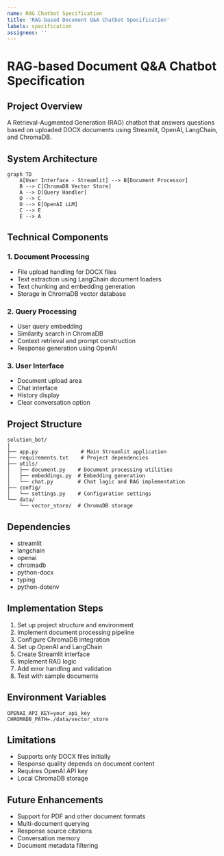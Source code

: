 ```yaml
---
name: RAG Chatbot Specification
title: 'RAG-based Document Q&A Chatbot Specification'
labels: specification
assignees: ''
---
```


# RAG-based Document Q&A Chatbot Specification

## Project Overview
A Retrieval-Augmented Generation (RAG) chatbot that answers questions based on uploaded DOCX documents using Streamlit, OpenAI, LangChain, and ChromaDB.

## System Architecture

```mermaid
graph TD
    A[User Interface - Streamlit] --> B[Document Processor]
    B --> C[ChromaDB Vector Store]
    A --> D[Query Handler]
    D --> C
    D --> E[OpenAI LLM]
    C --> E
    E --> A
```

## Technical Components

### 1. Document Processing
- File upload handling for DOCX files
- Text extraction using LangChain document loaders
- Text chunking and embedding generation
- Storage in ChromaDB vector database

### 2. Query Processing
- User query embedding
- Similarity search in ChromaDB
- Context retrieval and prompt construction
- Response generation using OpenAI

### 3. User Interface
- Document upload area
- Chat interface
- History display
- Clear conversation option

## Project Structure
```
solution_bot/
│
├── app.py              # Main Streamlit application
├── requirements.txt    # Project dependencies
├── utils/
│   ├── document.py    # Document processing utilities
│   ├── embeddings.py  # Embedding generation
│   └── chat.py        # Chat logic and RAG implementation
├── config/
│   └── settings.py    # Configuration settings
└── data/
    └── vector_store/  # ChromaDB storage
```

## Dependencies
- streamlit
- langchain
- openai
- chromadb
- python-docx
- typing
- python-dotenv

## Implementation Steps
1. Set up project structure and environment
2. Implement document processing pipeline
3. Configure ChromaDB integration
4. Set up OpenAI and LangChain
5. Create Streamlit interface
6. Implement RAG logic
7. Add error handling and validation
8. Test with sample documents

## Environment Variables
```
OPENAI_API_KEY=your_api_key
CHROMADB_PATH=./data/vector_store
```

## Limitations
- Supports only DOCX files initially
- Response quality depends on document content
- Requires OpenAI API key
- Local ChromaDB storage

## Future Enhancements
- Support for PDF and other document formats
- Multi-document querying
- Response source citations
- Conversation memory
- Document metadata filtering
